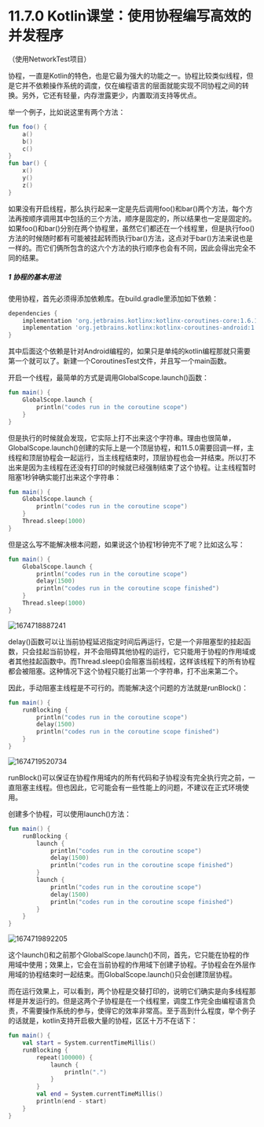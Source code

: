 # 11.7.0 Kotlin课堂：使用协程编写高效的并发程序

（使用NetworkTest项目）

协程，一直是Kotlin的特色，也是它最为强大的功能之一。协程比较类似线程，但是它并不依赖操作系统的调度，仅在编程语言的层面就能实现不同协程之间的转换。另外，它还有轻量，内存泄露更少，内置取消支持等优点。

举一个例子，比如说这里有两个方法：

```kotlin
fun foo() {
	a()
	b()
	c()
}
fun bar() {
	x()
	y()
	z()
}
```

如果没有开启线程，那么执行起来一定是先后调用foo()和bar()两个方法，每个方法再按顺序调用其中包括的三个方法，顺序是固定的，所以结果也一定是固定的。如果foo()和bar()分别在两个协程里，虽然它们都还在一个线程里，但是执行foo()方法的时候随时都有可能被挂起转而执行bar()方法，这点对于bar()方法来说也是一样的。而它们俩所包含的这六个方法的执行顺序也会有不同，因此会得出完全不同的结果。

##### 1 协程的基本用法

使用协程，首先必须得添加依赖库。在build.gradle里添加如下依赖：

```gradle
dependencies {
    implementation 'org.jetbrains.kotlinx:kotlinx-coroutines-core:1.6.1'
    implementation 'org.jetbrains.kotlinx:kotlinx-coroutines-android:1.6.1'
}
```

其中后面这个依赖是针对Android编程的，如果只是单纯的kotlin编程那就只需要第一个就可以了。新建一个CoroutinesTest文件，并且写一个main函数。

开启一个线程，最简单的方式是调用GlobalScope.launch()函数：

```kotlin
fun main() {
    GlobalScope.launch { 
        println("codes run in the coroutine scope")
    }
}
```

但是执行的时候就会发现，它实际上打不出来这个字符串。理由也很简单，GlobalScope.launch()创建的实际上是一个顶层协程，和11.5.0需要回调一样，主线程和顶层协程会一起运行，当主线程结束时，顶层协程也会一并结束。所以打不出来是因为主线程在还没有打印的时候就已经强制结束了这个协程。让主线程暂时阻塞1秒钟确实能打出来这个字符串：

```kotlin
fun main() {
    GlobalScope.launch {
        println("codes run in the coroutine scope")
    }
    Thread.sleep(1000)
}
```

但是这么写不能解决根本问题，如果说这个协程1秒钟完不了呢？比如这么写：

```kotlin
fun main() {
    GlobalScope.launch {
        println("codes run in the coroutine scope")
        delay(1500)
        println("codes run in the coroutine scope finished")
    }
    Thread.sleep(1000)
}
```

![1674718887241](image/11.7.0Kotlin课堂：使用协程编写高效的并发程序/1674718887241.png)

delay()函数可以让当前协程延迟指定时间后再运行，它是一个非阻塞型的挂起函数，只会挂起当前协程，并不会阻碍其他协程的运行，它只能用于协程的作用域或者其他挂起函数中。而Thread.sleep()会阻塞当前线程，这样该线程下的所有协程都会被阻塞。这种情况下这个协程只能打出第一个字符串，打不出来第二个。

因此，手动阻塞主线程是不可行的。而能解决这个问题的方法就是runBlock()：

```kotlin
fun main() {
    runBlocking {
        println("codes run in the coroutine scope")
        delay(1500)
        println("codes run in the coroutine scope finished")
    }
}
```

![1674719520734](image/11.7.0Kotlin课堂：使用协程编写高效的并发程序/1674719520734.png)

runBlock()可以保证在协程作用域内的所有代码和子协程没有完全执行完之前，一直阻塞主线程。但也因此，它可能会有一些性能上的问题，不建议在正式环境使用。

创建多个协程，可以使用launch()方法：

```kotlin
fun main() {
    runBlocking {
        launch {
            println("codes run in the coroutine scope")
            delay(1500)
            println("codes run in the coroutine scope finished")
        }
        launch {
            println("codes run in the coroutine scope")
            delay(1500)
            println("codes run in the coroutine scope finished")
        }
    }
}
```

![1674719892205](image/11.7.0Kotlin课堂：使用协程编写高效的并发程序/1674719892205.png)

这个launch()和之前那个GlobalScope.launch()不同，首先，它只能在协程的作用域中使用；效果上，它会在当前协程的作用域下创建子协程。子协程会在外层作用域的协程结束时一起结束。而GlobalScope.launch()只会创建顶层协程。

而在运行效果上，可以看到，两个协程是交替打印的，说明它们确实是向多线程那样是并发运行的。但是这两个子协程是在一个线程里，调度工作完全由编程语言负责，不需要操作系统的参与，使得它的效率非常高。至于高到什么程度，举个例子的话就是，kotlin支持开启极大量的协程，区区十万不在话下：

```kotlin
fun main() {
    val start = System.currentTimeMillis()
    runBlocking {
        repeat(100000) {
            launch {
                println(".")
            }
        }
        val end = System.currentTimeMillis()
        println(end - start)
    }
}
```
